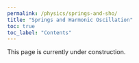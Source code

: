 ```yaml
---
permalink: /physics/springs-and-sho/
title: "Springs and Harmonic Oscillation"
toc: true
toc_label: "Contents"
---
```


This page is currently under construction.
